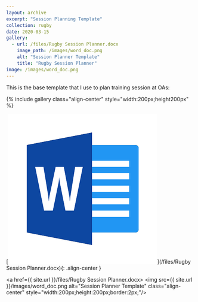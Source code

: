 ```yaml
---
layout: archive
excerpt: "Session Planning Template" 
collection: rugby
date: 2020-03-15
gallery:
  - url: /files/Rugby Session Planner.docx
    image_path: /images/word_doc.png
    alt: "Session Planner Template"
    title: "Rugby Session Planner"
image: /images/word_doc.png
---
```


This is the base template that I use to plan training session at OAs:

{% include gallery class="align-center" style="width:200px;height200px" %}

[![Session Planner Template](/images/word_doc.png)](/files/Rugby Session Planner.docx){: .align-center }

<a href={{ site.url }}/files/Rugby Session Planner.docx>
  <img src={{ site.url }}/images/word_doc.png alt="Session Planner Template" class="align-center" style="width:200px;height:200px;border:2px;"/>
</a>


